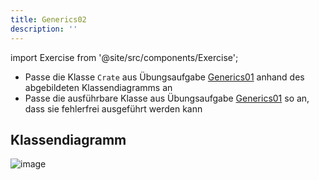 ```yaml
---
title: Generics02
description: ''
---
```


import Exercise from '@site/src/components/Exercise';

- Passe die Klasse `Crate` aus Übungsaufgabe [Generics01](generics01) anhand
  des abgebildeten Klassendiagramms an
- Passe die ausführbare Klasse aus Übungsaufgabe [Generics01](generics01) so
  an, dass sie fehlerfrei ausgeführt werden kann

## Klassendiagramm
![image](https://user-images.githubusercontent.com/47243617/209158225-ed892113-94df-45ce-bb96-c6783f774004.png)

<Exercise pullRequest="53" branchSuffix="generics/02" />
